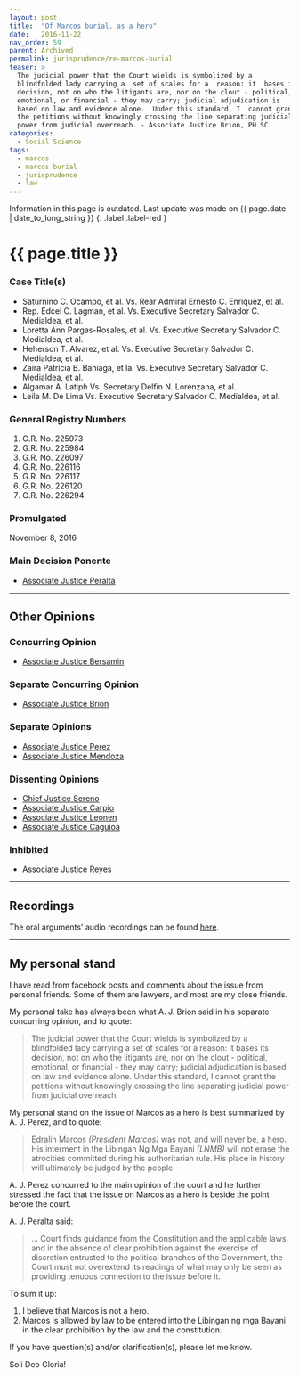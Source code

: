 ```yaml
---
layout: post
title:  "Of Marcos burial, as a hero"
date:   2016-11-22
nav_order: 59
parent: Archived
permalink: jurisprudence/re-marcos-burial
teaser: >
  The judicial power that the Court wields is symbolized by a
  blindfolded lady carrying a  set of scales for a  reason: it  bases its
  decision, not on who the litigants are, nor on the clout - political,
  emotional, or financial - they may carry; judicial adjudication is
  based on law and evidence alone.  Under this standard, I  cannot grant
  the petitions without knowingly crossing the line separating judicial
  power from judicial overreach. - Associate Justice Brion, PH SC
categories:
  - Social Science
tags:
  - marcos
  - marcos burial
  - jurisprudence
  - law
---
```


Information in this page is outdated. Last update was made on {{ page.date | date_to_long_string }}
{: .label .label-red }

# {{ page.title }}

### Case Title(s)

- Saturnino C. Ocampo, et al. Vs. Rear Admiral Ernesto C. Enriquez, et al.
- Rep. Edcel C. Lagman, et al. Vs. Executive Secretary Salvador C. Medialdea, et al.
- Loretta Ann Pargas-Rosales, et al. Vs. Executive Secretary Salvador C. Medialdea, et al.
- Heherson T. Alvarez, et al. Vs. Executive Secretary Salvador C. Medialdea, et al.
- Zaira Patricia B. Baniaga, et la. Vs. Executive Secretary Salvador C. Medialdea, et al.
- Algamar A. Latiph Vs. Secretary Delfin N. Lorenzana, et al.
- Leila M. De Lima Vs. Executive Secretary Salvador C. Medialdea, et al.

### General Registry Numbers

1.  G.R. No. 225973
2.  G.R. No. 225984
3.  G.R. No. 226097
4.  G.R. No. 226116
5.  G.R. No. 226117
6.  G.R. No. 226120
7.  G.R. No. 226294

### Promulgated

November 8, 2016

### Main Decision Ponente

- [Associate Justice Peralta](http://sc.judiciary.gov.ph/jurisprudence/2016/november2016/225973.pdf)

---

## Other Opinions

### Concurring Opinion

- [Associate Justice Bersamin](http://sc.judiciary.gov.ph/jurisprudence/2016/november2016/225973_bersamin.pdf)

### Separate Concurring Opinion

- [Associate Justice Brion](http://sc.judiciary.gov.ph/jurisprudence/2016/november2016/225973_brion.pdf)

### Separate Opinions

- [Associate Justice Perez](http://sc.judiciary.gov.ph/jurisprudence/2016/november2016/225973_perez.pdf)
- [Associate Justice Mendoza](http://sc.judiciary.gov.ph/jurisprudence/2016/november2016/225973_mendoza.pdf)

### Dissenting Opinions

- [Chief Justice Sereno](http://sc.judiciary.gov.ph/jurisprudence/2016/november2016/225973_sereno.pdf)
- [Associate Justice Carpio](http://sc.judiciary.gov.ph/jurisprudence/2016/november2016/225973_carpio.pdf)
- [Associate Justice Leonen](http://sc.judiciary.gov.ph/jurisprudence/2016/november2016/225973_leonen.pdf)
- [Associate Justice Caguioa](http://sc.judiciary.gov.ph/jurisprudence/2016/november2016/225973_caguioa.pdf)

### Inhibited 

- Associate Justice Reyes

---

## Recordings

The oral arguments' audio recordings can be found
[here](http://sc.judiciary.gov.ph/microsite/marcos/audio-recording.html).

---

## My personal stand

I have read from facebook posts and comments about the issue from
personal friends. Some of them are lawyers, and most are my close
friends.

My personal take has always been what A. J. Brion said in his separate
concurring opinion, and to quote:

> The judicial power that the Court wields is symbolized by a
> blindfolded lady carrying a  set of scales for a  reason: it  bases its
> decision, not on who the litigants are, nor on the clout - political,
> emotional, or financial - they may carry; judicial adjudication is
> based on law and evidence alone.  Under this standard, I  cannot grant
> the petitions without knowingly crossing the line separating judicial
> power from judicial overreach. 

My personal stand on the issue of Marcos as a hero is best summarized by
A. J. Perez, and to quote:

> Edralin Marcos _(President Marcos)_ was not, and will never be, a hero.
> His interment in the Libingan Ng Mga Bayani _(LNMB)_ will not erase the
> atrocities committed during his authoritarian rule. His place in
> history will ultimately be judged by the people.

A. J. Perez concurred to the main opinion of the court and he further
stressed the fact that the issue on Marcos as a hero is beside the point
before the court.

A. J. Peralta said:

> ... Court finds guidance from the Constitution and the applicable laws,
> and in the absence of clear prohibition against the exercise of
> discretion entrusted to the political branches of the Government, the
> Court must not overextend its readings of what may only be seen as
> providing tenuous connection to the issue before it.

To sum it up:

1.  I believe that Marcos is not a hero.
2.  Marcos is allowed by law to be entered into the Libingan ng mga Bayani
    in the clear prohibition by the law and the constitution.

If you have question(s) and/or clarification(s), please let me know.

Soli Deo Gloria!
